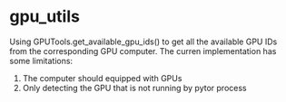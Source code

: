 # gpu_utils

Using GPUTools.get_available_gpu_ids() to get all the available GPU IDs from the corresponding GPU computer. The curren implementation has some limitations:

1) The computer should equipped with GPUs
2) Only detecting the GPU that is not running by pytor process
